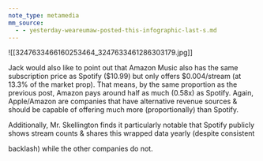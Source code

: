 ```yaml
---
note_type: metamedia
mm_source:
  - - yesterday-weareumaw-posted-this-infographic-last-s.md
---
```


![[3247633466160253464_3247633461286303179.jpg]]

Jack would also like to point out that Amazon Music
also has the same subscription price as Spotify
($10.99) but only offers $0.004/stream (at 13.3% of
the market prop). That means, by the same proportion
as the previous post, Amazon pays around half as
much (0.58x) as Spotify. Again, Apple/Amazon are
companies that have alternative revenue sources &
should be capable of offering much more
(proportionally) than Spotify.

Additionally, Mr. Skellington finds it particularly
notable that Spotify publicly shows stream counts &
shares this wrapped data yearly (despite consistent

backlash) while the other companies do not.


